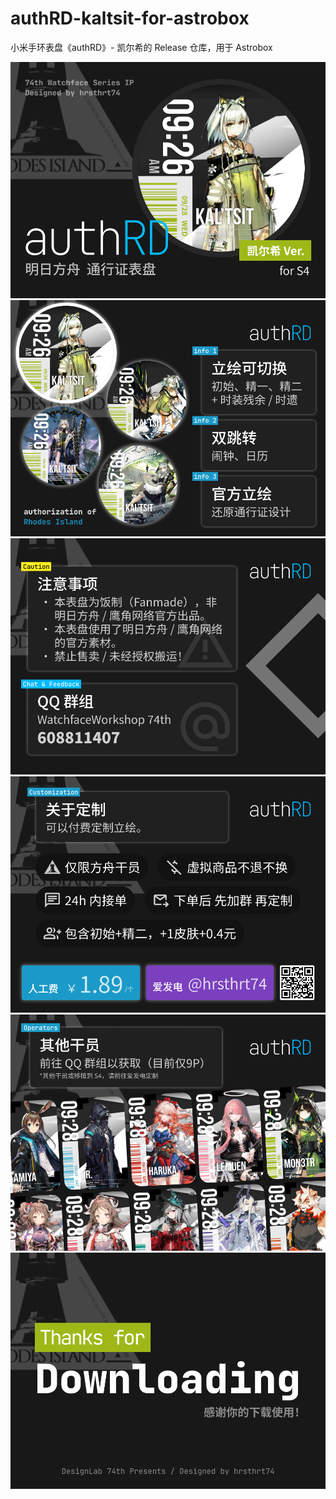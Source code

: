 # authRD-kaltsit-for-astrobox
小米手环表盘《authRD》- 凯尔希的 Release 仓库，用于 Astrobox

![](./preview0.png)
![](./preview1.png)
![](./preview2.png)
![](./preview3.png)
![](./preview4.png)
![](./preview5.png)